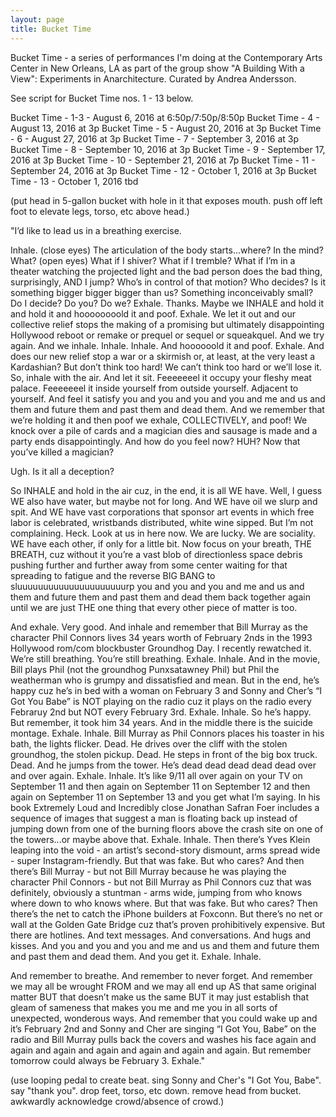```yaml
---
layout: page
title: Bucket Time
---
```


Bucket Time - a series of performances I'm doing at the Contemporary Arts Center in New Orleans, LA as part of the group show "A Building With a View": Experiments in Anarchitecture. Curated by Andrea Andersson. 

See script for Bucket Time nos. 1 - 13 below. 

Bucket Time - 1-3 - August 6, 2016 at 6:50p/7:50p/8:50p
Bucket Time - 4 - August 13, 2016 at 3p
Bucket Time - 5 - August 20, 2016 at 3p
Bucket Time - 6 - August 27, 2016 at 3p
Bucket Time - 7 - September 3, 2016 at 3p
Bucket Time - 8 - September 10, 2016 at 3p
Bucket Time - 9 - September 17, 2016 at 3p
Bucket Time - 10 - September 21, 2016 at 7p
Bucket Time - 11 - September 24, 2016 at 3p
Bucket Time - 12 - October 1, 2016 at 3p
Bucket Time - 13 - October 1, 2016 tbd




(put head in 5-gallon bucket with hole in it that exposes mouth. push off left foot to elevate legs, torso, etc above head.)

"I’d like to lead us in a breathing exercise.

Inhale. (close eyes) The articulation of the body starts...where? In the mind? What? (open eyes) What if I shiver? What if I tremble? What if I’m in a theater watching the projected light and the bad person does the bad thing, surprisingly, AND I jump? Who’s in control of that motion? Who decides? Is it something bigger bigger bigger than us? Something inconceivably small? Do I decide? Do you? Do we? Exhale. Thanks. Maybe we INHALE and hold it and hold it and hoooooooold it and poof. Exhale. We let it out and our collective relief stops the making of a promising but ultimately disappointing Hollywood reboot or remake or prequel or sequel or squeakquel. And we try again. And we inhale. Inhale. Inhale. And hoooooold it and poof. Exhale. And does our new relief stop a war or a skirmish or, at least, at the very least a Kardashian? But don’t think too hard! We can’t think too hard or we’ll lose it. So, inhale with the air. And let it sit. Feeeeeeel it occupy your fleshy meat palace. Feeeeeeel it inside yourself from outside yourself. Adjacent to yourself. And feel it satisfy you and you and you and you and me and us and them and future them and past them and dead them. And we remember that we’re holding it and then poof we exhale, COLLECTIVELY, and poof! We knock over a pile of cards and a magician dies and sausage is made and a party ends disappointingly. And how do you feel now? HUH? Now that you’ve killed a magician? 

Ugh. Is it all a deception?

So INHALE and hold in the air cuz, in the end, it is all WE have. Well, I guess WE also have water, but maybe not for long. And WE have oil we slurp and spit. And WE have vast corporations that sponsor art events in which free labor is celebrated, wristbands distributed, white wine sipped. But I’m not complaining. Heck. Look at us in here now. We are lucky. We are sociality. WE have each other, if only for a little bit. Now focus on your breath, THE BREATH, cuz without it you’re a vast blob of directionless space debris pushing further and further away from some center waiting for that spreading to fatigue and the reverse BIG BANG to sluuuuuuuuuuuuuuuuuuuuurp you and you and you and me and us and them and future them and past them and dead them back together again until we are just THE one thing that every other piece of matter is too. 

And exhale. Very good. And inhale and remember that Bill Murray as the character Phil Connors lives 34 years worth of February 2nds in the 1993 Hollywood rom/com blockbuster Groundhog Day. I recently rewatched it. We’re still breathing. You’re still breathing. Exhale. Inhale. And in the movie, Bill plays Phil (not the groundhog Punxsatawney Phil) but Phil the weatherman who is grumpy and dissatisfied and mean. But in the end, he’s happy cuz he’s in bed with a woman on February 3 and Sonny and Cher’s “I Got You Babe” is NOT playing on the radio cuz it plays on the radio every Febraruy 2nd but NOT every February 3rd. Exhale. Inhale. So he’s happy. But remember, it took him 34 years. And in the middle there is the suicide montage. 
Exhale. Inhale. Bill Murray as Phil Connors places his toaster in his bath, the lights flicker. Dead. He drives over the cliff with the stolen groundhog, the stolen pickup. Dead. He steps in front of the big box truck. Dead. And he jumps from the tower. He’s dead dead dead dead dead over and over again. Exhale. Inhale. It’s like 9/11 all over again on your TV on September 11 and then again on September 11 on September 12 and then again on September 11 on September 13 and you get what I’m saying. In his book Extremely Loud and Incredibly close Jonathan Safran Foer includes a sequence of images that suggest a man is floating back up instead of jumping down from one of the burning floors above the crash site on one of the towers...or maybe above that. Exhale. Inhale. Then there’s Yves Klein leaping into the void - an artist’s second-story dismount, arms spread wide - super Instagram-friendly. But that was fake. But who cares? And then there’s Bill Murray - but not Bill Murray because he was playing the character Phil Connors - but not Bill Murray as Phil Connors cuz that was definitely, obviously a stuntman - arms wide, jumping from who knows where down to who knows where. But that was fake. But who cares? Then there’s the net to catch the iPhone builders at Foxconn. But there’s no net or wall at the Golden Gate Bridge cuz that’s proven prohibitively expensive. But there are hotlines. And text messages. And conversations. And hugs and kisses. And you and you and you and me and us and them and future them and past them and dead them. And you get it. Exhale. Inhale.

And remember to breathe. And remember to never forget. And remember we may all be wrought FROM and we may all end up AS that same original matter BUT that doesn’t make us the same BUT it may just establish that gleam of sameness that makes you me and me you in all sorts of unexpected, wonderous ways. And remember that you could wake up and it’s February 2nd and Sonny and Cher are singing “I Got You, Babe” on the radio and Bill Murray pulls back the covers and washes his face again and again and again and again and again and again and again. But remember tomorrow could always be February 3. Exhale."

(use looping pedal to create beat. sing Sonny and Cher's "I Got You, Babe". say "thank you". drop feet, torso, etc down. remove head from bucket. awkwardly acknowledge crowd/absence of crowd.)

